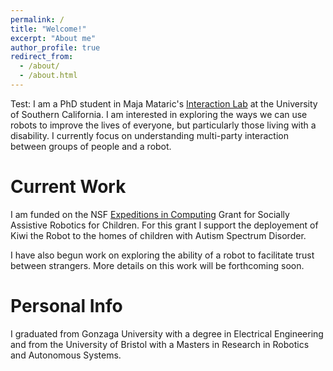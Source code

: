 ```yaml
---
permalink: /
title: "Welcome!"
excerpt: "About me"
author_profile: true
redirect_from: 
  - /about/
  - /about.html
---
```


Test: I am a PhD student in Maja Mataric's [Interaction Lab](http://robotics.usc.edu/interaction/) at the University of Southern California. I am interested in exploring the ways we can use robots to improve the lives of everyone, but particularly those living with a disability. I currently focus on understanding multi-party interaction between groups of people and a robot.  

Current Work
======
I am funded on the NSF [Expeditions in Computing](http://robotics.usc.edu/interaction/sponsors/desc.php?name=expeditions) Grant for Socially Assistive Robotics for Children. For this grant I support the deployement of Kiwi the Robot to the homes of children with Autism Spectrum Disorder.  

I have also begun work on exploring the ability of a robot to facilitate trust between strangers. More details on this work will be forthcoming soon.

Personal Info
======
I graduated from Gonzaga University with a degree in Electrical Engineering and from the University of Bristol with a Masters in Research in Robotics and Autonomous Systems. 
